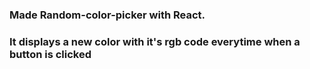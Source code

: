 <h3>Made Random-color-picker with React.</h3>
 <h3>It displays a new color with it's rgb code everytime when a button is clicked</h3>
